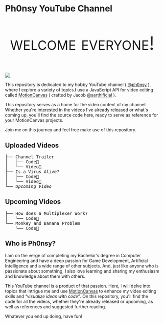 # Ph0nsy YouTube Channel

<p style="font-variant: small-caps; font-size:60px; text-align:center">welcome everyone!</p>

<a href="https://www.youtube.com/@ph0nsy" style="text-decoration: none; color: white;">
      <image src=".\assets\GitHub_YT_Banner.png"/>
</a>

<br>

This repository is dedicated to my hobby YouTube channel ( [@ph0nsy](https://www.youtube.com/@ph0nsy) ), where I explore a variety of topics.I use a JavaScript API for video editing called [MotionCanvas](https://motioncanvas.io) ( crafted by Jacob [@aarthificial](https://github.com/aarthificial) ). 

This repository serves as a home for the video content of my channel. Whether you're interested in the videos I've already released or what's coming up, you'll find the source code here, ready to serve as reference for your MotionCanvas projects. 

Join me on this journey and feel free make use of this repository.


## Uploaded Videos
<pre>
├── Channel Trailer
│   ├── Code<a href="https://github.com/ph0nsy/Ph0nsyTalksYT/tree/main/src/scenes/">🔗</a>
│   └── Video<a href="https://www.youtube.com/@ph0nsy">🔗</a>
├── Is a Virus Alive?
│   ├── Code<a href="https://github.com/ph0nsy/Ph0nsyTalksYT/tree/main/src/scenes/virus_short">🔗</a>
│   └── Video<a href="https://www.youtube.com/@ph0nsy">🔗</a>
└── <i>Upcoming Video</i>
</pre>

## Upcoming Videos
<pre>
├── How does a Multiplexer Work?
│   └── Code<a href="https://github.com/ph0nsy/Ph0nsyTalksYT/tree/main/src/scenes/multiplexer_short">🔗</a>
└── Monkey and Banana Problem
    └── Code<a href="https://github.com/ph0nsy/Ph0nsyTalksYT/tree/main/src/scenes/monkey_and_banana">🔗</a>
</pre>


## Who is Ph0nsy?

I am on the verge of completing my Bachelor's degree in Computer Engineering and have a deep passion for Game Development, Artificial Intelligence and a wide range of other subjects. And, just like anyone who is passionate about something, I also love learning and sharing my enthusiasm and knowledge about them with others.

This YouTube channel is a product of that passion. Here, I will delve into topics that intrigue me and use [MotionCanvas](https://motioncanvas.io) to enhance my video editing skills and _"visualize ideas with code"_. On this repository, you'll find the code for all the videos, whether they're already released or upcoming, as well as references and suggested further reading.

Whatever you end up doing, have fun!
